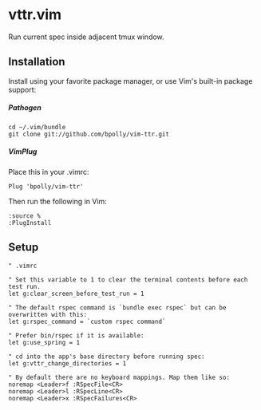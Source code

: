 # vttr.vim

Run current spec inside adjacent tmux window.

## Installation

Install using your favorite package manager, or use Vim's built-in package
support:

##### Pathogen

```
cd ~/.vim/bundle
git clone git://github.com/bpolly/vim-ttr.git
```

##### VimPlug

Place this in your .vimrc:

```viml
Plug 'bpolly/vim-ttr'
```

Then run the following in Vim:

```
:source %
:PlugInstall
```

## Setup

```
" .vimrc

" Set this variable to 1 to clear the terminal contents before each test run.
let g:clear_screen_before_test_run = 1

" The default rspec command is `bundle exec rspec` but can be overwritten with this:
let g:rspec_command = `custom rspec command`

" Prefer bin/rspec if it is available:
let g:use_spring = 1

" cd into the app's base directory before running spec:
let g:vttr_change_directories = 1 

" By default there are no keyboard mappings. Map them like so:
noremap <Leader>f :RSpecFile<CR>
noremap <Leader>l :RSpecLine<CR>
noremap <Leader>x :RSpecFailures<CR>
```
